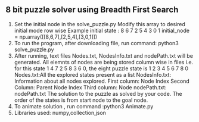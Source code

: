 

## 8 bit puzzle solver using Breadth First Search
1) Set the initial node in the solve_puzzle.py
    Modify this array to desired initial mode row wise
    Example initial state :
    8 6 7
    2 5 4
    3 0 1
    initial_node = np.array([[8,6,7],[2,5,4],[3,0,1]])
2) To run the program, after downloading file, run command: python3 
solve_puzzle.py
3) After running, text files Nodes.txt, NodesInfo.txt and nodePath.txt will be 
generated.
   All elemnts of nodes are being stored column wise in files i.e. for this state 1
4 7 2 5 8 3 6 0, the eight puzzle state is
    1 2 3
    4 5 6
    7 8 0
   Nodes.txt:All the explored states present as a list
   NodesInfo.txt: Information about all nodes explored.
    First column: Node Index
    Second Column: Parent Node Index
    Third column: Node
   nodePath.txt: nodePath.txt
    The solution to the puzzle as solved by your code. 
The order of the states is from start node to the goal node.
5) To animate solution , run command :python3 Animate.py
4) Libraries used: numpy,collection,json